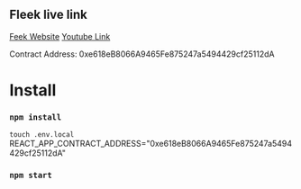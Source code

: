 ## Fleek live link


[Feek Website](https://rapid-river-2202.on.fleek.co/)
[Youtube Link](https://youtu.be/wb85xH9eAfY)

Contract Address: 0xe618eB8066A9465Fe875247a5494429cf25112dA

# Install

### `npm install`

`touch .env.local`
REACT_APP_CONTRACT_ADDRESS="0xe618eB8066A9465Fe875247a5494429cf25112dA"

### `npm start`
